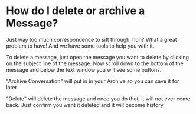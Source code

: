 # How do I delete or archive a Message?

Just way too much correspondence to sift through, huh? What a great problem to have! And we have some tools to help you with it.

To delete a message, just open the message you want to delete by clicking on the subject line of the message. Now scroll down to the bottom of the message and below the text window you will see some buttons.

"Archive Conversation" will put in in your Archive so you can save it for later.

"Delete" will delete the message and once you do that, it will not ever come back. Just confirm you want it deleted and it will become history.

